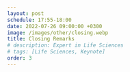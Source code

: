 ```yaml
---
layout: post
schedule: 17:55-18:00
date: 2022-07-26 09:00:00 +0300
image: /images/other/closing.webp
title: Closing Remarks
# description: Expert in Life Sciences
# tags: [Life Sciences, Keynote]
order: 3
---
```


<!-- ## Talk Title -->
<!-- Talk abstract -->
